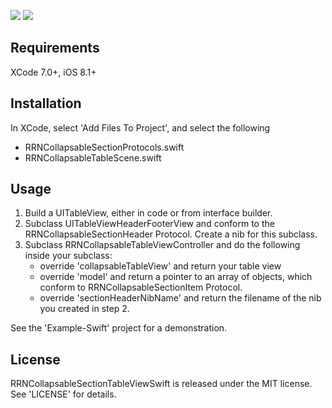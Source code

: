 
![](http://i.imgur.com/jDq37Ip.gif?1)
![](http://i.imgur.com/77YQhPE.gif?1)

## Requirements
XCode 7.0+, iOS 8.1+

## Installation
In XCode, select 'Add Files To Project', and select the following
* RRNCollapsableSectionProtocols.swift
* RRNCollapsableTableScene.swift

## Usage
1. Build a UITableView, either in code or from interface builder.
2. Subclass UITableViewHeaderFooterView and conform to the RRNCollapsableSectionHeader Protocol. Create a nib for this subclass.
3. Subclass RRNCollapsableTableViewController and do the following inside your subclass:
	* override 'collapsableTableView' and return your table view
	* override 'model' and return a pointer to an array of objects, which conform to RRNCollapsableSectionItem Protocol.
	* override 'sectionHeaderNibName' and return the filename of the nib you created in step 2.

See the 'Example-Swift' project for a demonstration.

## License
RRNCollapsableSectionTableViewSwift is released under the MIT license. See 'LICENSE' for details.